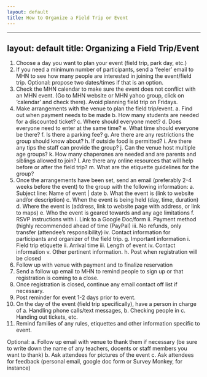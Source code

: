 ```yaml
---
layout: default
title: How to Organize a Field Trip or Event
---
```


---
layout: default
title: Organizing a Field Trip/Event
---

1. Choose a day you want to plan your event (field trip, park day, etc.)
2. If you need a minimum number of participants, send a ‘feeler’ email to MHN to see how many people are interested in joining the event/field trip. Optional: propose two dates/times if that is an option.
3. Check the MHN calendar to make sure the event does not conflict with an MHN event. (Go to MHN website or MHN yahoo group, click on ‘calendar’ and check there). Avoid planning field trip on Fridays.
4. Make arrangements with the venue to plan the field trip/event. 
a.	Find out when payment needs to be made
b.	How many students are needed for a discounted ticket?
c.	Where should everyone meet? 
d.	Does everyone need to enter at the same time? 
e.	What time should everyone be there? 
f.	Is there a parking fee?
g.	 Are there are any restrictions the group should know about?
h.	If outside food is permitted?
i.	Are there any tips the staff can provide the group?
j.	Can the venue host multiple age groups?
k.	 How many chaperones are needed and are parents and siblings allowed to join?
l.	 Are there any online resources that will help before or after the field trip?
m.	What are the etiquette guidelines for the group?
5.	Once the arrangements have been set, send an email (preferably 2-4 weeks before the event) to the group with the following information:
a.	Subject line: Name of event | date
b.	What the event is (link to website and/or description)
c.	When the event is being held (day, time, duration)
d.	Where the event is (address, link to website page with address, or  link to maps)
e.	Who the event is geared towards and any age limitations
f.	RSVP instructions with 
i.	Link to a Google Doc/form
ii.	Payment method (highly recommended ahead of time (PayPal)
iii.	No refunds, only transfer (attendee’s responsibility)
iv.	Contact information for participants and organizer of the field trip.
g.	Important information 
i.	Field trip etiquette
ii.	Arrival time
iii.	Length of event
iv.	Contact information
v.	Other pertinent information.
h.	Post when registration will be closed
6.	Follow up with venue with payment and to finalize reservation
7.	Send a follow up email to MHN to remind people to sign up or that registration is coming to a close.
8.	Once registration is closed, continue any email contact off list if necessary.
9.	Post reminder for event 1-2 days prior to event.
10.	On the day of the event (field trip specifically), have a person in charge of 
a.	Handling phone calls/text messages,
b.	Checking people in
c.	Handing out tickets, etc. 
11.	Remind families of any rules, etiquettes and other information specific to event.

Optional: 
a.	Follow up email with venue to thank them if necessary (be sure to write down the name of any teachers, docents or staff members you want to thank)
b.	Ask attendees for pictures of the event
c.	Ask attendees for feedback (personal email, google doc form or Survey Monkey, for instance)
